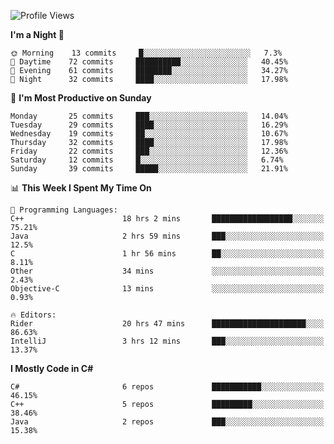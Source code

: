 <!--START_SECTION:waka-->
![Profile Views](http://img.shields.io/badge/Profile%20Views-2-blue)

**I'm a Night 🦉** 

```text
🌞 Morning    13 commits     █░░░░░░░░░░░░░░░░░░░░░░░░   7.3% 
🌆 Daytime    72 commits     ██████████░░░░░░░░░░░░░░░   40.45% 
🌃 Evening    61 commits     ████████░░░░░░░░░░░░░░░░░   34.27% 
🌙 Night      32 commits     ████░░░░░░░░░░░░░░░░░░░░░   17.98%

```
📅 **I'm Most Productive on Sunday** 

```text
Monday       25 commits     ███░░░░░░░░░░░░░░░░░░░░░░   14.04% 
Tuesday      29 commits     ████░░░░░░░░░░░░░░░░░░░░░   16.29% 
Wednesday    19 commits     ██░░░░░░░░░░░░░░░░░░░░░░░   10.67% 
Thursday     32 commits     ████░░░░░░░░░░░░░░░░░░░░░   17.98% 
Friday       22 commits     ███░░░░░░░░░░░░░░░░░░░░░░   12.36% 
Saturday     12 commits     █░░░░░░░░░░░░░░░░░░░░░░░░   6.74% 
Sunday       39 commits     █████░░░░░░░░░░░░░░░░░░░░   21.91%

```


📊 **This Week I Spent My Time On** 

```text
💬 Programming Languages: 
C++                      18 hrs 2 mins       ██████████████████░░░░░░░   75.21% 
Java                     2 hrs 59 mins       ███░░░░░░░░░░░░░░░░░░░░░░   12.5% 
C                        1 hr 56 mins        ██░░░░░░░░░░░░░░░░░░░░░░░   8.11% 
Other                    34 mins             ░░░░░░░░░░░░░░░░░░░░░░░░░   2.43% 
Objective-C              13 mins             ░░░░░░░░░░░░░░░░░░░░░░░░░   0.93%

🔥 Editors: 
Rider                    20 hrs 47 mins      █████████████████████░░░░   86.63% 
IntelliJ                 3 hrs 12 mins       ███░░░░░░░░░░░░░░░░░░░░░░   13.37%

```

**I Mostly Code in C#** 

```text
C#                       6 repos             ███████████░░░░░░░░░░░░░░   46.15% 
C++                      5 repos             █████████░░░░░░░░░░░░░░░░   38.46% 
Java                     2 repos             ███░░░░░░░░░░░░░░░░░░░░░░   15.38%

```



<!--END_SECTION:waka-->
